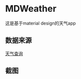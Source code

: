 # MDWeather
这是基于material design的天气app
## 数据来源
[天气查询](http://apistore.baidu.com/apiworks/servicedetail/112.html "百度的api store")  
## 截图